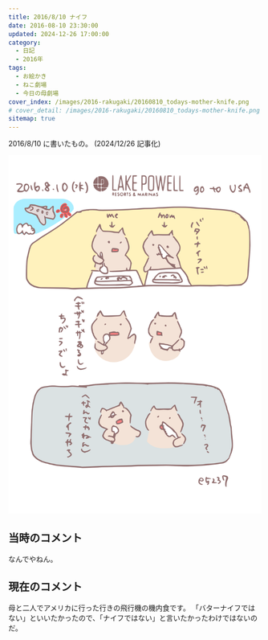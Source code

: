 ```yaml
---
title: 2016/8/10 ナイフ
date: 2016-08-10 23:30:00
updated: 2024-12-26 17:00:00
category:
  - 日記
  - 2016年
tags:
  - お絵かき
  - ねこ劇場
  - 今日の母劇場
cover_index: /images/2016-rakugaki/20160810_todays-mother-knife.png
# cover_detail: /images/2016-rakugaki/20160810_todays-mother-knife.png
sitemap: true
---
```


2016/8/10 に書いたもの。 (2024/12/26 記事化)

![](/images/2016-rakugaki/20160810_todays-mother-knife.png)

当時のコメント
---
なんでやねん。

現在のコメント
---
母と二人でアメリカに行った行きの飛行機の機内食です。
「バターナイフではない」といいたかったので、「ナイフではない」と言いたかったわけではないのだ。


